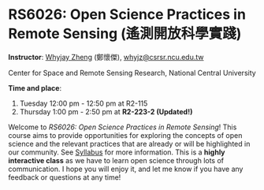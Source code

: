 # RS6026: Open Science Practices in Remote Sensing (遙測開放科學實踐)

**Instructor**: [Whyjay Zheng](https://whyjz.github.io/) (鄭懷傑), whyjz@csrsr.ncu.edu.tw

Center for Space and Remote Sensing Research, National Central University

**Time and place**: 

1. Tuesday 12:00 pm - 12:50 pm at R2-115 
2. Thursday 1:00 pm - 2:50 pm at **R2-223-2 (Updated!)**

Welcome to *RS6026: Open Science Practices in Remote Sensing*! This course aims to provide opportunities for exploring the concepts of open science and the relevant practices that are already or will be highlighted in our community. See [Syllabus](syllabus.html) for more information. This is a **highly interactive class** as we have to learn open science through lots of communication. I hope you will enjoy it, and let me know if you have any feedback or questions at any time!